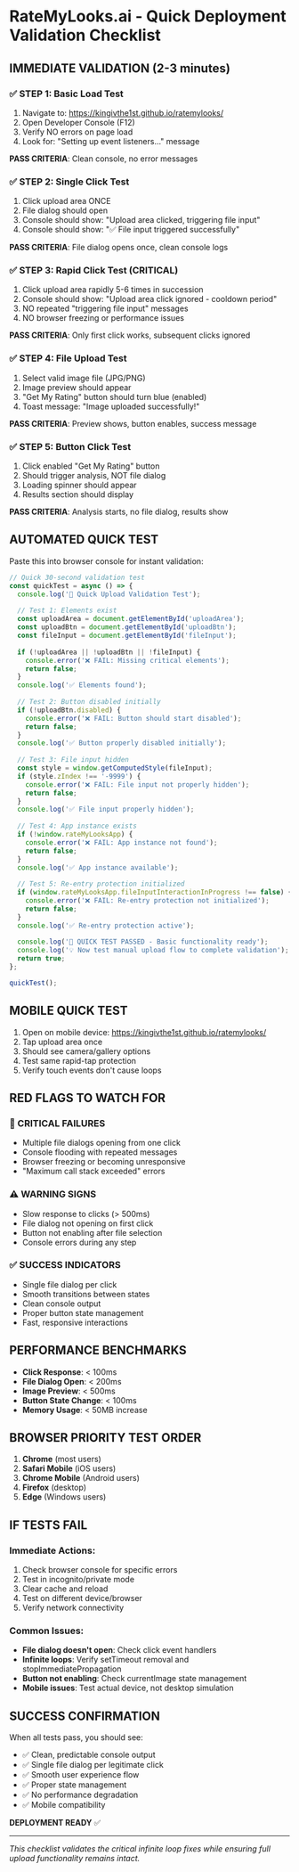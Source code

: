 # RateMyLooks.ai - Quick Deployment Validation Checklist

## IMMEDIATE VALIDATION (2-3 minutes)

### ✅ STEP 1: Basic Load Test
1. Navigate to: https://kingivthe1st.github.io/ratemylooks/
2. Open Developer Console (F12)
3. Verify NO errors on page load
4. Look for: "Setting up event listeners..." message

**PASS CRITERIA**: Clean console, no error messages

### ✅ STEP 2: Single Click Test
1. Click upload area ONCE
2. File dialog should open
3. Console should show: "Upload area clicked, triggering file input"
4. Console should show: "✅ File input triggered successfully"

**PASS CRITERIA**: File dialog opens once, clean console logs

### ✅ STEP 3: Rapid Click Test (CRITICAL)
1. Click upload area rapidly 5-6 times in succession
2. Console should show: "Upload area click ignored - cooldown period"
3. NO repeated "triggering file input" messages
4. NO browser freezing or performance issues

**PASS CRITERIA**: Only first click works, subsequent clicks ignored

### ✅ STEP 4: File Upload Test
1. Select valid image file (JPG/PNG)
2. Image preview should appear
3. "Get My Rating" button should turn blue (enabled)
4. Toast message: "Image uploaded successfully!"

**PASS CRITERIA**: Preview shows, button enables, success message

### ✅ STEP 5: Button Click Test
1. Click enabled "Get My Rating" button
2. Should trigger analysis, NOT file dialog
3. Loading spinner should appear
4. Results section should display

**PASS CRITERIA**: Analysis starts, no file dialog, results show

## AUTOMATED QUICK TEST

Paste this into browser console for instant validation:

```javascript
// Quick 30-second validation test
const quickTest = async () => {
  console.log('🚀 Quick Upload Validation Test');
  
  // Test 1: Elements exist
  const uploadArea = document.getElementById('uploadArea');
  const uploadBtn = document.getElementById('uploadBtn');
  const fileInput = document.getElementById('fileInput');
  
  if (!uploadArea || !uploadBtn || !fileInput) {
    console.error('❌ FAIL: Missing critical elements');
    return false;
  }
  console.log('✅ Elements found');
  
  // Test 2: Button disabled initially
  if (!uploadBtn.disabled) {
    console.error('❌ FAIL: Button should start disabled');
    return false;
  }
  console.log('✅ Button properly disabled initially');
  
  // Test 3: File input hidden
  const style = window.getComputedStyle(fileInput);
  if (style.zIndex !== '-9999') {
    console.error('❌ FAIL: File input not properly hidden');
    return false;
  }
  console.log('✅ File input properly hidden');
  
  // Test 4: App instance exists
  if (!window.rateMyLooksApp) {
    console.error('❌ FAIL: App instance not found');
    return false;
  }
  console.log('✅ App instance available');
  
  // Test 5: Re-entry protection initialized
  if (window.rateMyLooksApp.fileInputInteractionInProgress !== false) {
    console.error('❌ FAIL: Re-entry protection not initialized');
    return false;
  }
  console.log('✅ Re-entry protection active');
  
  console.log('🎉 QUICK TEST PASSED - Basic functionality ready');
  console.log('💡 Now test manual upload flow to complete validation');
  return true;
};

quickTest();
```

## MOBILE QUICK TEST

1. Open on mobile device: https://kingivthe1st.github.io/ratemylooks/
2. Tap upload area once
3. Should see camera/gallery options
4. Test same rapid-tap protection
5. Verify touch events don't cause loops

## RED FLAGS TO WATCH FOR

### 🚨 CRITICAL FAILURES
- Multiple file dialogs opening from one click
- Console flooding with repeated messages
- Browser freezing or becoming unresponsive
- "Maximum call stack exceeded" errors

### ⚠️ WARNING SIGNS
- Slow response to clicks (> 500ms)
- File dialog not opening on first click
- Button not enabling after file selection
- Console errors during any step

### ✅ SUCCESS INDICATORS
- Single file dialog per click
- Smooth transitions between states  
- Clean console output
- Proper button state management
- Fast, responsive interactions

## PERFORMANCE BENCHMARKS

- **Click Response**: < 100ms
- **File Dialog Open**: < 200ms  
- **Image Preview**: < 500ms
- **Button State Change**: < 100ms
- **Memory Usage**: < 50MB increase

## BROWSER PRIORITY TEST ORDER

1. **Chrome** (most users)
2. **Safari Mobile** (iOS users)
3. **Chrome Mobile** (Android users)
4. **Firefox** (desktop)
5. **Edge** (Windows users)

## IF TESTS FAIL

### Immediate Actions:
1. Check browser console for specific errors
2. Test in incognito/private mode
3. Clear cache and reload
4. Test on different device/browser
5. Verify network connectivity

### Common Issues:
- **File dialog doesn't open**: Check click event handlers
- **Infinite loops**: Verify setTimeout removal and stopImmediatePropagation
- **Button not enabling**: Check currentImage state management
- **Mobile issues**: Test actual device, not desktop simulation

## SUCCESS CONFIRMATION

When all tests pass, you should see:
- ✅ Clean, predictable console output
- ✅ Single file dialog per legitimate click
- ✅ Smooth user experience flow
- ✅ Proper state management
- ✅ No performance degradation
- ✅ Mobile compatibility

**DEPLOYMENT READY** ✅

---

*This checklist validates the critical infinite loop fixes while ensuring full upload functionality remains intact.*
